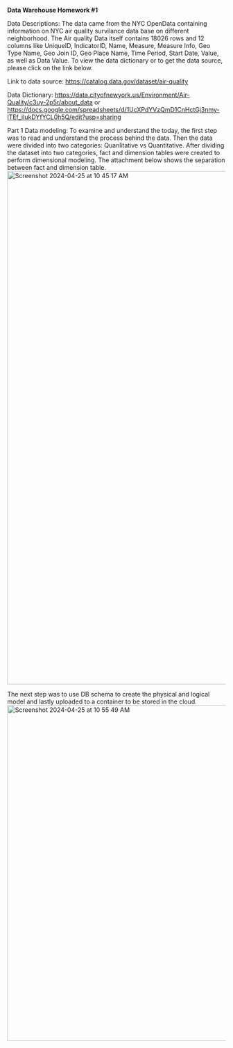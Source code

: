 **Data Warehouse Homework #1**


Data Descriptions:
The data came from the NYC OpenData containing information on NYC air quality survilance data base on different neighborhood. The Air quality Data itself contains 18026 rows and  12 columns like UniqueID, IndicatorID, Name, Measure, Measure Info, Geo Type Name, Geo Join ID, Geo Place Name, Time Period, Start Date, Value, as well as Data Value. To view the data dictionary or to get the data source, please click on the link below. 

Link to data source:
https://catalog.data.gov/dataset/air-quality

Data Dictionary:
https://data.cityofnewyork.us/Environment/Air-Quality/c3uy-2p5r/about_data or 
https://docs.google.com/spreadsheets/d/1UcXPdYVzQmD1CnHctGj3nmy-lTEf_iIukDYfYCL0h5Q/edit?usp=sharing

Part 1 Data modeling: 
To examine and understand the today, the first step was to read and understand the process behind the data. Then the data were divided into two categories: Quanlitative vs Quantitative. After 
dividing the dataset into two categories, fact and dimension tables were created to perform dimensional modeling. The attachment below shows the separation between fact and dimension table.
<img width="1180" alt="Screenshot 2024-04-25 at 10 45 17 AM" src="https://github.com/linalan1231/DataWarehouse_HW/assets/70352593/9141e4a2-3628-45c9-8525-eee095c083ce">

The next step was to use DB schema to create the physical and logical model and lastly uploaded to a container to be stored in the cloud. 
<img width="772" alt="Screenshot 2024-04-25 at 10 55 49 AM" src="https://github.com/linalan1231/DataWarehouse_HW/assets/70352593/3966ebbc-e9ce-4ece-ab72-3147c92243ae">
